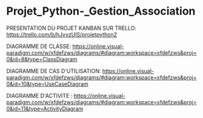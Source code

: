 # Projet_Python-_Gestion_Association

PRESENTATION DU PROJET KANBAN SUR TRELLO:
https://trello.com/b/hJvvzUlS/projetpython2

DIAGRAMME DE CLASSE:
https://online.visual-paradigm.com/w/xfdefzws/diagrams/#diagram:workspace=xfdefzws&proj=0&id=8&type=ClassDiagram

DIAGRAMME DE CAS D'UTILISATION:
https://online.visual-paradigm.com/w/xfdefzws/diagrams/#diagram:workspace=xfdefzws&proj=0&id=10&type=UseCaseDiagram

DIAGRAMME D'ACTIVITE :
https://online.visual-paradigm.com/w/xfdefzws/diagrams/#diagram:workspace=xfdefzws&proj=0&id=11&type=ActivityDiagram
